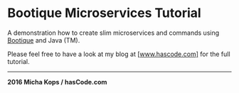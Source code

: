 # Bootique Microservices Tutorial

A demonstration how to create slim microservices and commands using [Bootique] and Java (TM).

Please feel free to have a look at my blog at [www.hascode.com] for the full tutorial.

---------

**2016 Micha Kops / hasCode.com**

   [www.hascode.com]:http://www.hascode.com/
   [Bootique]:http://bootique.io/
